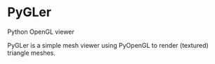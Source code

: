 # PyGLer
Python OpenGL viewer

PyGLer is a simple mesh viewer using PyOpenGL to render (textured) triangle meshes.

